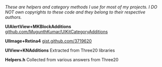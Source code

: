 *These are helpers and category methods I use for most of my projects. I DO NOT own copyrights to these code and they belong to their respective authors.*

**UIAlertView+MKBlockAdditions**
[github.com/MugunthKumar/UIKitCategoryAdditions](https://github.com/MugunthKumar/UIKitCategoryAdditions)

**UIImage+Retina4**
[gist.github.com/3719620](https://gist.github.com/3719620)

**UIView+KNAdditions**
Extracted from Three20 libraries

**Helpers.h**
Collected from various answers from Three20